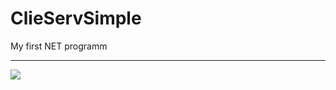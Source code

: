 # ClieServSimple
My first NET programm
*****
<img src="https://4.downloader.disk.yandex.ru/disk/848521647107449b8c5ae3c525ed9e79cef68bc97e97986c9556cab091329104/5999fcd1/e4yAmOpUdHfB_SQ08sGywRsLrnqSXkli1pzGaMgmEMP3wEiPN_6C8TgNNYa7HQ24fNsFQH2EvkDfV_gs-dd4iQ%3D%3D?uid=227757636&filename=1.png&disposition=inline&hash=&limit=0&content_type=image%2Fpng&fsize=250511&hid=0c9012d9937c93b4e71790e53d7dbed9&media_type=image&tknv=v2&etag=b086c450436d043a4926edfa7fc3232a" align="center"/>
